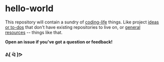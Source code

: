hello-world
===========

This repository will contain a sundry of [coding-life](code-life.md) things. Like project [ideas or to-dos](github.com/jlord/hello-world/issues) that don't have existing repositories to live on, or [general resources](code-life.md) -- things like that.

**Open an issue if you've got a question or feedback!**

### ᕕ( ᐛ )ᕗ
